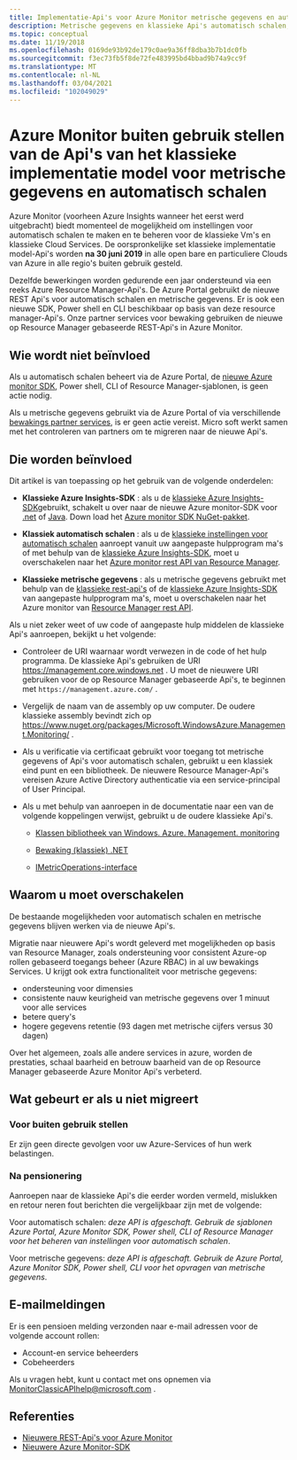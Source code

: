 ```yaml
---
title: Implementatie-Api's voor Azure Monitor metrische gegevens en automatisch schalen buiten gebruik stellen
description: Metrische gegevens en klassieke Api's automatisch schalen, ook wel Azure Service Management (ASM) of het implementatie model van RDFE buiten gebruik gesteld
ms.topic: conceptual
ms.date: 11/19/2018
ms.openlocfilehash: 0169de93b92de179c0ae9a36ff8dba3b7b1dc0fb
ms.sourcegitcommit: f3ec73fb5f8de72fe483995bd4bbad9b74a9cc9f
ms.translationtype: MT
ms.contentlocale: nl-NL
ms.lasthandoff: 03/04/2021
ms.locfileid: "102049029"
---
```

# <a name="azure-monitor-retirement-of-classic-deployment-model-apis-for-metrics-and-autoscale"></a>Azure Monitor buiten gebruik stellen van de Api's van het klassieke implementatie model voor metrische gegevens en automatisch schalen

Azure Monitor (voorheen Azure Insights wanneer het eerst werd uitgebracht) biedt momenteel de mogelijkheid om instellingen voor automatisch schalen te maken en te beheren voor de klassieke Vm's en klassieke Cloud Services. De oorspronkelijke set klassieke implementatie model-Api's worden **na 30 juni 2019** in alle open bare en particuliere Clouds van Azure in alle regio's buiten gebruik gesteld.   

Dezelfde bewerkingen worden gedurende een jaar ondersteund via een reeks Azure Resource Manager-Api's. De Azure Portal gebruikt de nieuwe REST Api's voor automatisch schalen en metrische gegevens. Er is ook een nieuwe SDK, Power shell en CLI beschikbaar op basis van deze resource manager-Api's. Onze partner services voor bewaking gebruiken de nieuwe op Resource Manager gebaseerde REST-Api's in Azure Monitor.  

## <a name="who-is-not-affected"></a>Wie wordt niet beïnvloed

Als u automatisch schalen beheert via de Azure Portal, de [nieuwe Azure monitor SDK](https://www.nuget.org/packages/Microsoft.Azure.Management.Monitor/), Power shell, CLI of Resource Manager-sjablonen, is geen actie nodig.  

Als u metrische gegevens gebruikt via de Azure Portal of via verschillende [bewakings partner services](../partners.md), is er geen actie vereist. Micro soft werkt samen met het controleren van partners om te migreren naar de nieuwe Api's.

## <a name="who-is-affected"></a>Die worden beïnvloed

Dit artikel is van toepassing op het gebruik van de volgende onderdelen:

- **Klassieke Azure Insights-SDK** : als u de [klassieke Azure Insights-SDK](https://www.nuget.org/packages/Microsoft.WindowsAzure.Management.Monitoring/)gebruikt, schakelt u over naar de nieuwe Azure monitor-SDK voor [.net](https://github.com/azure/azure-libraries-for-net#download) of [Java](https://github.com/azure/azure-libraries-for-java#download). Down load het [Azure monitor SDK NuGet-pakket](https://www.nuget.org/packages/Microsoft.Azure.Management.Monitor/).

- **Klassiek automatisch schalen** : als u de [klassieke instellingen voor automatisch schalen](/previous-versions/azure/reference/mt348562(v=azure.100)) aanroept vanuit uw aangepaste hulpprogram ma's of met behulp van de [klassieke Azure Insights-SDK](https://www.nuget.org/packages/Microsoft.WindowsAzure.Management.Monitoring/), moet u overschakelen naar het [Azure monitor rest API van Resource Manager](/rest/api/monitor/autoscalesettings).

- **Klassieke metrische gegevens** : als u metrische gegevens gebruikt met behulp van de [klassieke rest-api's](/previous-versions/azure/reference/dn510374(v=azure.100)) of de  [klassieke Azure Insights-SDK](https://www.nuget.org/packages/Microsoft.WindowsAzure.Management.Monitoring/) van aangepaste hulpprogram ma's, moet u overschakelen naar het Azure monitor van [Resource Manager rest API](/rest/api/monitor/autoscalesettings). 

Als u niet zeker weet of uw code of aangepaste hulp middelen de klassieke Api's aanroepen, bekijkt u het volgende:

- Controleer de URI waarnaar wordt verwezen in de code of het hulp programma. De klassieke Api's gebruiken de URI https://management.core.windows.net . U moet de nieuwere URI gebruiken voor de op Resource Manager gebaseerde Api's, te beginnen met `https://management.azure.com/` .

- Vergelijk de naam van de assembly op uw computer. De oudere klassieke assembly bevindt zich op  https://www.nuget.org/packages/Microsoft.WindowsAzure.Management.Monitoring/ .

- Als u verificatie via certificaat gebruikt voor toegang tot metrische gegevens of Api's voor automatisch schalen, gebruikt u een klassiek eind punt en een bibliotheek. De nieuwere Resource Manager-Api's vereisen Azure Active Directory authenticatie via een service-principal of User Principal.

- Als u met behulp van aanroepen in de documentatie naar een van de volgende koppelingen verwijst, gebruikt u de oudere klassieke Api's.

  - [Klassen bibliotheek van Windows. Azure. Management. monitoring](/previous-versions/azure/dn510414(v=azure.100))

  - [Bewaking (klassiek) .NET](/previous-versions/azure/reference/mt348562(v%3dazure.100))

  - [IMetricOperations-interface](/previous-versions/azure/reference/dn802395(v%3dazure.100))

## <a name="why-you-should-switch"></a>Waarom u moet overschakelen

De bestaande mogelijkheden voor automatisch schalen en metrische gegevens blijven werken via de nieuwe Api's.  

Migratie naar nieuwere Api's wordt geleverd met mogelijkheden op basis van Resource Manager, zoals ondersteuning voor consistent Azure-op rollen gebaseerd toegangs beheer (Azure RBAC) in al uw bewakings Services. U krijgt ook extra functionaliteit voor metrische gegevens: 

- ondersteuning voor dimensies
- consistente nauw keurigheid van metrische gegevens over 1 minuut voor alle services 
- betere query's
- hogere gegevens retentie (93 dagen met metrische cijfers versus 30 dagen) 

Over het algemeen, zoals alle andere services in azure, worden de prestaties, schaal baarheid en betrouw baarheid van de op Resource Manager gebaseerde Azure Monitor Api's verbeterd. 

## <a name="what-happens-if-you-do-not-migrate"></a>Wat gebeurt er als u niet migreert

### <a name="before-retirement"></a>Voor buiten gebruik stellen

Er zijn geen directe gevolgen voor uw Azure-Services of hun werk belastingen.  

### <a name="after-retirement"></a>Na pensionering

Aanroepen naar de klassieke Api's die eerder worden vermeld, mislukken en retour neren fout berichten die vergelijkbaar zijn met de volgende:

Voor automatisch schalen: *deze API is afgeschaft. Gebruik de sjablonen Azure Portal, Azure Monitor SDK, Power shell, CLI of Resource Manager voor het beheren van instellingen voor automatisch schalen*.  

Voor metrische gegevens: *deze API is afgeschaft. Gebruik de Azure Portal, Azure Monitor SDK, Power shell, CLI voor het opvragen van metrische gegevens*.

## <a name="email-notifications"></a>E-mailmeldingen

Er is een pensioen melding verzonden naar e-mail adressen voor de volgende account rollen: 

- Account-en service beheerders
- Cobeheerders  

Als u vragen hebt, kunt u contact met ons opnemen via MonitorClassicAPIhelp@microsoft.com .  

## <a name="references"></a>Referenties

- [Nieuwere REST-Api's voor Azure Monitor](/rest/api/monitor/) 
- [Nieuwere Azure Monitor-SDK](https://www.nuget.org/packages/Microsoft.Azure.Management.Monitor/)

